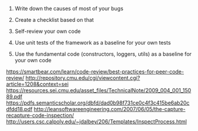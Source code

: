 1. Write down the causes of most of your bugs

1. Create a checklist based on that

1. Self-review your own code

1. Use unit tests of the framework as a baseline for your own tests

1. Use the fundamental code (constructors, loggers, utils) as a baseline for your own code

https://smartbear.com/learn/code-review/best-practices-for-peer-code-review/
http://repository.cmu.edu/cgi/viewcontent.cgi?article=1208&context=sei
https://resources.sei.cmu.edu/asset_files/TechnicalNote/2009_004_001_15089.pdf
https://pdfs.semanticscholar.org/dbfd/dad0b98f731ce0c4f3c415be6ab20cdfdd18.pdf
http://leansoftwareengineering.com/2007/06/05/the-capture-recapture-code-inspection/
http://users.csc.calpoly.edu/~jdalbey/206/Templates/InspectProcess.html